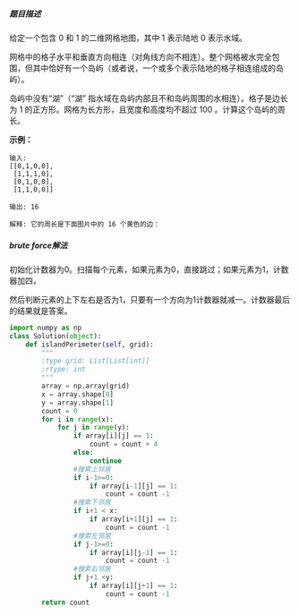 ##### 题目描述
给定一个包含 0 和 1 的二维网格地图，其中 1 表示陆地 0 表示水域。

网格中的格子水平和垂直方向相连（对角线方向不相连）。整个网格被水完全包围，但其中恰好有一个岛屿（或者说，一个或多个表示陆地的格子相连组成的岛屿）。

岛屿中没有“湖”（“湖” 指水域在岛屿内部且不和岛屿周围的水相连）。格子是边长为 1 的正方形。网格为长方形，且宽度和高度均不超过 100 。计算这个岛屿的周长。


**示例：**

```
输入:
[[0,1,0,0],
 [1,1,1,0],
 [0,1,0,0],
 [1,1,0,0]]

输出: 16

解释: 它的周长是下面图片中的 16 个黄色的边：
```

##### brute force解法
初始化计数器为0。扫描每个元素，如果元素为0，直接跳过；如果元素为1，计数器加四，

然后判断元素的上下左右是否为1，只要有一个方向为1计数器就减一。计数器最后的结果就是答案。

```python
import numpy as np
class Solution(object):
    def islandPerimeter(self, grid):
        """
        :type grid: List[List[int]]
        :rtype: int
        """
        array = np.array(grid)
        x = array.shape[0]
        y = array.shape[1]
        count = 0
        for i in range(x):
            for j in range(y):
                if array[i][j] == 1:
                    count = count + 4
                else:
                    continue
                #搜索上邻居
                if i-1>=0:
                    if array[i-1][j] == 1:
                        count = count -1
                #搜索下邻居
                if i+1 < x:
                    if array[i+1][j] == 1:
                        count = count -1
                #搜索左邻居
                if j-1>=0:
                    if array[i][j-1] == 1:
                        count = count -1 
                #搜索右邻居
                if j+1 <y:
                    if array[i][j+1] == 1:
                        count = count -1
        return count
```


